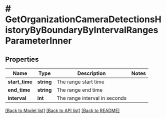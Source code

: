# # GetOrganizationCameraDetectionsHistoryByBoundaryByIntervalRangesParameterInner

## Properties

Name | Type | Description | Notes
------------ | ------------- | ------------- | -------------
**start_time** | **string** | The range start time |
**end_time** | **string** | The range end time |
**interval** | **int** | The range interval in seconds |

[[Back to Model list]](../../README.md#models) [[Back to API list]](../../README.md#endpoints) [[Back to README]](../../README.md)
